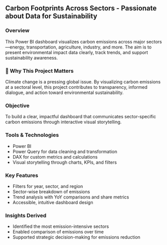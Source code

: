 ##  Carbon Footprints Across Sectors - Passionate about Data for Sustainability

###  Overview
This Power BI dashboard visualizes carbon emissions across major sectors—energy, transportation, agriculture, industry, and more. The aim is to present environmental impact data clearly, track trends, and support sustainability awareness.

### 🌟 Why This Project Matters
Climate change is a pressing global issue. By visualizing carbon emissions at a sectoral level, this project contributes to transparency, informed dialogue, and action toward environmental sustainability.

###  Objective
To build a clear, impactful dashboard that communicates sector-specific carbon emissions through interactive visual storytelling.

###  Tools & Technologies
- Power BI
- Power Query for data cleaning and transformation
- DAX for custom metrics and calculations
- Visual storytelling through charts, KPIs, and filters

###  Key Features
- Filters for year, sector, and region
- Sector-wise breakdown of emissions
- Trend analysis with YoY comparisons and share metrics
- Accessible, intuitive dashboard design

###  Insights Derived
- Identified the most emission-intensive sectors
- Enabled comparison of emissions over time
- Supported strategic decision-making for emissions reduction



